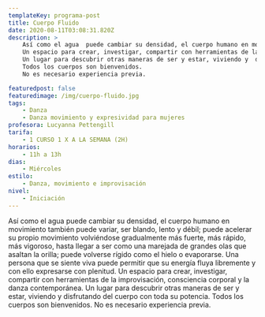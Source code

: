```yaml
---
templateKey: programa-post
title: Cuerpo Fluido
date: 2020-08-11T03:08:31.820Z
description: >
    Así como el agua  puede cambiar su densidad, el cuerpo humano en movimiento también puede variar, ser blando, lento y débil; puede acelerar su propio movimiento volviéndose gradualmente más fuerte, más rápido, más vigoroso, hasta llegar a ser como una marejada de grandes olas que asaltan la orilla; puede volverse rígido como el hielo o evaporarse. Una persona que se siente viva puede permitir que su energía fluya libremente y con ello expresarse con plenitud.
    Un espacio para crear, investigar, compartir con herramientas de la improvisación, consciencia corporal y la danza contemporánea.
    Un lugar para descubrir otras maneras de ser y estar, viviendo y  disfrutando del cuerpo con toda su potencia.
    Todos los cuerpos son bienvenidos.
    No es necesario experiencia previa.

featuredpost: false
featuredimage: /img/cuerpo-fluido.jpg
tags:
    - Danza
    - Danza movimiento y expresividad para mujeres
profesora: Lucyanna Pettengill
tarifa:
    - 1 CURSO 1 X A LA SEMANA (2H)
horarios:
    - 11h a 13h
dias:
    - Miércoles
estilo:
    - Danza, movimiento e improvisación
nivel:
    - Iniciación
---
```


Así como el agua puede cambiar su densidad, el cuerpo humano en movimiento también puede variar, ser blando, lento y débil; puede acelerar su propio movimiento volviéndose gradualmente más fuerte, más rápido, más vigoroso, hasta llegar a ser como una marejada de grandes olas que asaltan la orilla; puede volverse rígido como el hielo o evaporarse. Una persona que se siente viva puede permitir que su energía fluya libremente y con ello expresarse con plenitud.
Un espacio para crear, investigar, compartir con herramientas de la improvisación, consciencia corporal y la danza contemporánea.
Un lugar para descubrir otras maneras de ser y estar, viviendo y disfrutando del cuerpo con toda su potencia.
Todos los cuerpos son bienvenidos.
No es necesario experiencia previa.
